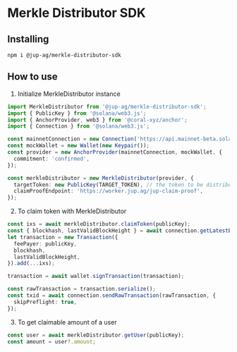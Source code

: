 # Merkle Distributor SDK

## Installing

```
npm i @jup-ag/merkle-distributor-sdk
```

## How to use

1. Initialize MerkleDistributor instance

```ts
import MerkleDistributor from '@jup-ag/merkle-distributor-sdk';
import { PublicKey } from '@solana/web3.js';
import { AnchorProvider, web3 } from '@coral-xyz/anchor';
import { Connection } from '@solana/web3.js';

const mainnetConnection = new Connection('https://api.mainnet-beta.solana.com');
const mockWallet = new Wallet(new Keypair());
const provider = new AnchorProvider(mainnetConnection, mockWallet, {
  commitment: 'confirmed',
});

const merkleDistributor = new MerkleDistributor(provider, {
  targetToken: new PublicKey(TARGET_TOKEN), // the token to be distributed.
  claimProofEndpoint: 'https://worker.jup.ag/jup-claim-proof',
});
```

2. To claim token with MerkleDistributor

```ts
const ixs = await merkleDistributor.claimToken(publicKey);
const { blockhash, lastValidBlockHeight } = await connection.getLatestBlockhash('confirmed');
let transaction = new Transaction({
  feePayer: publicKey,
  blockhash,
  lastValidBlockHeight,
}).add(...ixs);

transaction = await wallet.signTransaction(transaction);

const rawTransaction = transaction.serialize();
const txid = await connection.sendRawTransaction(rawTransaction, {
  skipPreflight: true,
});
```

3. To get claimable amount of a user

```ts
const user = await merkleDistributor.getUser(publicKey);
const amount = user?.amount;
```
